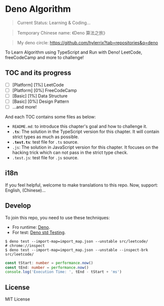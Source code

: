 # Deno Algorithm

> Current Status: Learning & Coding...

> Temporary Chinese name: 《Deno 算法之旅》

> My deno circle: https://github.com/hylerrix?tab=repositories&q=deno

To Learn Algorithm using TypeScript and Run with Deno! LeetCode, freeCodeCamp and more to challenge!
## TOC and its progress

- [ ] \[Platform\] \[1%\] LeetCode
- [ ] \[Platform\] \[0%\] FreeCodeCamp
- [ ] \[Basic\] \[1%\] Data Structure
- [ ] \[Basic\] \[0%\] Design Pattern
- [ ] ...and more!

And each TOC contains some files as below:

* `README.md`: to introduce this chapter\'s goal and how to challenge it.
* **`.ts`**: The solution in the TypeScript version for this chapter. It will contain strict types as much as possible.
* **`.test.ts`**: test file for `.ts` source.
* `.js`: The solution in JavaScript version for this chapter. It focuses on the hacking trick which can not pass in the strict type check.
* `.test.js`: test file for `.js` source.

<!--

## Terminal Command

When the content is ready, maby a command can explore more from local terminal.

- [ ] Support a command something like `deal` to explore this repo.
  - [ ] `deal list`: list different TOC and we can select futher to the problem.
  - [ ] `deal search ${name}`: search and select related problem solution we want to solve.

## VS Code Extensions

Your can search the repo on VS code in [here](...)

-->

## i18n

If you feel helpful, welcome to make translations to this repo. Now, support: English, (Chinese)...

## Develop

To join this repo, you need to use these techniques:

* Fro runtime: [Deno](deno.land).
* For test: [Deno std Testing](https://deno.land/std/testing).

```base
$ deno test --import-map=import_map.json --unstable src/leetcode/
# chrome://inspect
$ deno test --import-map=import_map.json --unstable --inspect-brk src/leetcode/
```

```typescript
const tStart: number = performance.now()
const tEnd: number = performance.now()
console.log('Execution Time: ', tEnd - tStart + 'ms')
```

## License

MIT License
